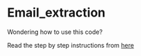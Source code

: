 # Email_extraction
Wondering how to use this code?

Read the step by step instructions from [here](https://sidratulmuntahaghouri.medium.com/get-your-emails-in-excel-b33f4e8b28cc)
